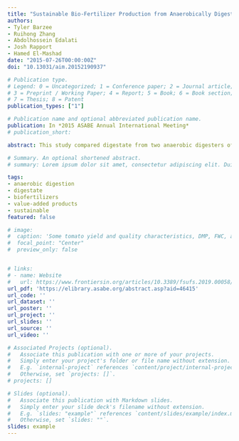 ```yaml
---
title: "Sustainable Bio-Fertilizer Production from Anaerobically Digested Organic Wastes"
authors:
- Tyler Barzee
- Ruihong Zhang
- Abdolhossein Edalati
- Josh Rapport
- Hamed El-Mashad
date: "2015-07-26T00:00:00Z"
doi: "10.13031/aim.20152190937"

# Publication type.
# Legend: 0 = Uncategorized; 1 = Conference paper; 2 = Journal article;
# 3 = Preprint / Working Paper; 4 = Report; 5 = Book; 6 = Book section;
# 7 = Thesis; 8 = Patent
publication_types: ["1"]

# Publication name and optional abbreviated publication name.
publication: In *2015 ASABE Annual International Meeting*
# publication_short:

abstract: This study compared digestate from two anaerobic digesters of different feedstocks (food waste and dairy manure) and produced solid and liquid fertilizer products for inclusion in a farm-scale tomato plant growth experiment. Laboratory experiments were conducted to evaluate vibratory screening and membrane filtration and to characterize elemental flows during the processing of two digestates. Solid and liquid fertilizer products were produced in a developed pilot scale integrated vibratory screen, membrane filtration, and ambient drying system. Experimental results showed that the elemental compositions of the two digestates were different but shared some similarities. The food waste digestate had higher N and Na, similar P and K, and lower Mg contents than the dairy manure digestate. The coarse solids of both digestates were nutrient poor and the K and Na were present mostly in the liquid obtained following filtration with 0.45 µm membrane. The dairy manure digestate had a higher amount of fine solids between 0.45-75 µm than the food waste digestate but the majority of N was contained in these fine solids for both digestates. P and Mg were present in larger particle sizes for the food waste digestate than the dairy manure digestate. For the fertilizer products produced with pilot scale equipment, the TKN in the liquid product for the food waste and dairy manure digestate was 2.3 and 1.2 g/L, respectively, over 90% of which was contributed by NH4-N. The dried solid products of approximately 60% moisture content contained TKN concentrations of 6.3% and 4.7% for the food waste and dairy manure digestates, respectively (dry basis).

# Summary. An optional shortened abstract.
# summary: Lorem ipsum dolor sit amet, consectetur adipiscing elit. Duis posuere tellus ac convallis placerat. Proin tincidunt magna sed ex sollicitudin condimentum.

tags:
- anaerobic digestion
- digestate
- biofertilizers
- value-added products
- sustainable
featured: false

# image:
#  caption: 'Some tomato yield and quality characteristics, DMP, FWC, and DMC all refer to different digestate biofertilizer treatments'
#  focal_point: "Center"
#  preview_only: false


# links:
# - name: Website
#   url: https://www.frontiersin.org/articles/10.3389/fsufs.2019.00058/full
url_pdf: 'https://elibrary.asabe.org/abstract.asp?aid=46415'
url_code: ''
url_dataset: ''
url_poster: ''
url_project: ''
url_slides: ''
url_source: ''
url_video: ''

# Associated Projects (optional).
#   Associate this publication with one or more of your projects.
#   Simply enter your project's folder or file name without extension.
#   E.g. `internal-project` references `content/project/internal-project/index.md`.
#   Otherwise, set `projects: []`.
# projects: []

# Slides (optional).
#   Associate this publication with Markdown slides.
#   Simply enter your slide deck's filename without extension.
#   E.g. `slides: "example"` references `content/slides/example/index.md`.
#   Otherwise, set `slides: ""`.
slides: example
---
```


